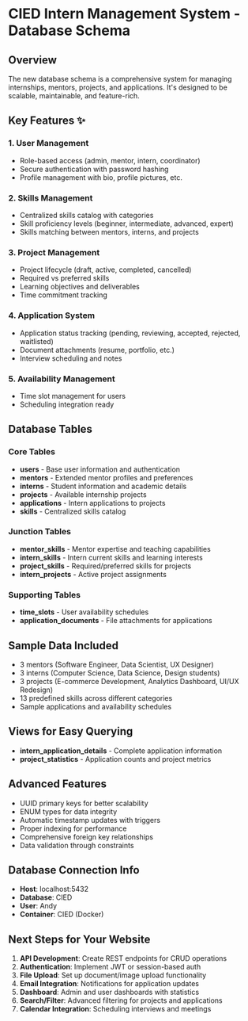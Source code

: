 # CIED Intern Management System - Database Schema

## Overview
The new database schema is a comprehensive system for managing internships, mentors, projects, and applications. It's designed to be scalable, maintainable, and feature-rich.

## Key Features ✨

### 1. **User Management**
- Role-based access (admin, mentor, intern, coordinator)
- Secure authentication with password hashing
- Profile management with bio, profile pictures, etc.

### 2. **Skills Management**
- Centralized skills catalog with categories
- Skill proficiency levels (beginner, intermediate, advanced, expert)
- Skills matching between mentors, interns, and projects

### 3. **Project Management**
- Project lifecycle (draft, active, completed, cancelled)
- Required vs preferred skills
- Learning objectives and deliverables
- Time commitment tracking

### 4. **Application System**
- Application status tracking (pending, reviewing, accepted, rejected, waitlisted)
- Document attachments (resume, portfolio, etc.)
- Interview scheduling and notes

### 5. **Availability Management**
- Time slot management for users
- Scheduling integration ready

## Database Tables

### Core Tables
- **users** - Base user information and authentication
- **mentors** - Extended mentor profiles and preferences
- **interns** - Student information and academic details
- **projects** - Available internship projects
- **applications** - Intern applications to projects
- **skills** - Centralized skills catalog

### Junction Tables
- **mentor_skills** - Mentor expertise and teaching capabilities
- **intern_skills** - Intern current skills and learning interests
- **project_skills** - Required/preferred skills for projects
- **intern_projects** - Active project assignments

### Supporting Tables
- **time_slots** - User availability schedules
- **application_documents** - File attachments for applications

## Sample Data Included
- 3 mentors (Software Engineer, Data Scientist, UX Designer)
- 3 interns (Computer Science, Data Science, Design students)
- 3 projects (E-commerce Development, Analytics Dashboard, UI/UX Redesign)
- 13 predefined skills across different categories
- Sample applications and availability schedules

## Views for Easy Querying
- **intern_application_details** - Complete application information
- **project_statistics** - Application counts and project metrics

## Advanced Features
- UUID primary keys for better scalability
- ENUM types for data integrity
- Automatic timestamp updates with triggers
- Proper indexing for performance
- Comprehensive foreign key relationships
- Data validation through constraints

## Database Connection Info
- **Host**: localhost:5432
- **Database**: CIED
- **User**: Andy
- **Container**: CIED (Docker)

## Next Steps for Your Website
1. **API Development**: Create REST endpoints for CRUD operations
2. **Authentication**: Implement JWT or session-based auth
3. **File Upload**: Set up document/image upload functionality
4. **Email Integration**: Notifications for application updates
5. **Dashboard**: Admin and user dashboards with statistics
6. **Search/Filter**: Advanced filtering for projects and applications
7. **Calendar Integration**: Scheduling interviews and meetings
